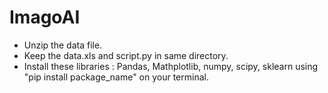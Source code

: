 # ImagoAI
- Unzip the data file.
- Keep the data.xls and script.py in same directory.
- Install these libraries : Pandas, Mathplotlib, numpy, scipy, sklearn using "pip install package_name" on your terminal.
